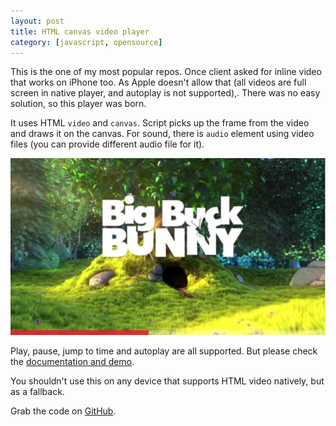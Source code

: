 ```yaml
---
layout: post
title: HTML canvas video player
category: [javascript, opensource]
---
```


This is the one of my most popular repos. Once client asked for inline video that works on iPhone too.
As Apple doesn't allow that (all videos are full screen in native player, and autoplay is not supported),.
There was no easy solution, so this player was born.

It uses HTML `video` and `canvas`. Script picks up the frame from the video and draws it on the canvas.
For sound, there is `audio` element using video files (you can provide different audio file for it).

<a href="http://stanko.github.io/html-canvas-video-player/">
  <img src="/public/img/projects/canvas-video.jpg" alt="HTML canvas video player - Demo">
</a>

Play, pause, jump to time and autoplay are all supported.
But please check the [documentation and demo](http://stanko.github.io/html-canvas-video-player/).

You shouldn't use this on any device that supports HTML video natively, but as a fallback.

Grab the code on [GitHub](https://github.com/Stanko/html-canvas-video-player).
